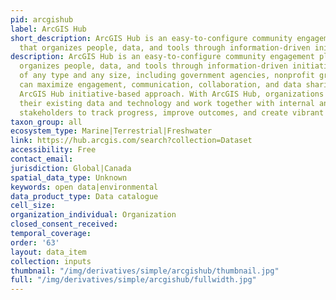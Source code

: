 ```yaml
---
pid: arcgishub
label: ArcGIS Hub
short_description: ArcGIS Hub is an easy-to-configure community engagement platform
  that organizes people, data, and tools through information-driven initiatives.
description: ArcGIS Hub is an easy-to-configure community engagement platform that
  organizes people, data, and tools through information-driven initiatives. Organizations
  of any type and any size, including government agencies, nonprofit groups, and academia,
  can maximize engagement, communication, collaboration, and data sharing using the
  ArcGIS Hub initiative-based approach. With ArcGIS Hub, organizations can leverage
  their existing data and technology and work together with internal and external
  stakeholders to track progress, improve outcomes, and create vibrant communities.
taxon_group: all
ecosystem_type: Marine|Terrestrial|Freshwater
link: https://hub.arcgis.com/search?collection=Dataset
accessibility: Free
contact_email: 
jurisdiction: Global|Canada
spatial_data_type: Unknown
keywords: open data|environmental
data_product_type: Data catalogue
cell_size: 
organization_individual: Organization
closed_consent_received: 
temporal_coverage: 
order: '63'
layout: data_item
collection: inputs
thumbnail: "/img/derivatives/simple/arcgishub/thumbnail.jpg"
full: "/img/derivatives/simple/arcgishub/fullwidth.jpg"
---
```

